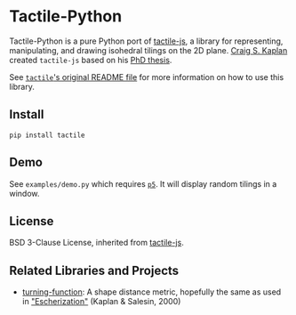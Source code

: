 # Tactile-Python

Tactile-Python is a pure Python port of [tactile-js](https://github.com/isohedral/tactile-js), a library for representing, manipulating, and drawing isohedral tilings on the 2D plane. [Craig S. Kaplan](https://github.com/isohedral) created `tactile-js` based on his [PhD thesis](https://cs.uwaterloo.ca/~csk/other/phd/).

See [`tactile`'s original README file](https://github.com/isohedral/tactile/blob/master/README.md) for more information on how to use this library.

## Install

`pip install tactile`

## Demo

See `examples/demo.py` which requires [`p5`](https://p5.readthedocs.io/en/latest/). It will display random tilings in a window.

## License

BSD 3-Clause License, inherited from [tactile-js](https://github.com/isohedral/tactile-js).

## Related Libraries and Projects

* [turning-function](https://github.com/DBraun/turning-function): A shape distance metric, hopefully the same as used in ["Escherization"](https://dl.acm.org/doi/10.1145/344779.345022) (Kaplan & Salesin, 2000)